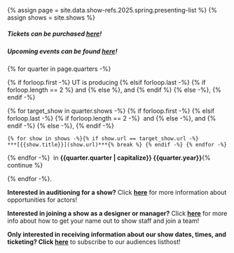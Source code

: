 {% assign page = site.data.show-refs.2025.spring.presenting-list %}
{% assign shows = site.shows %}

##### **Tickets can be purchased [here](https://uchicago-student-orgs.myshopify.com/collections/university-theatre-ut)!**

##### **Upcoming events can be found [here](/events)!**

{% for quarter in page.quarters -%}

  {% if forloop.first -%} UT is producing
  {% elsif forloop.last -%} 
    {% if forloop.length == 2 %}&nbsp;and {% else %}, and {% endif %}
  {% else -%}, 
  {% endif -%}

  {% for target_show in quarter.shows -%}
    {% if forloop.first -%}
    {% elsif forloop.last -%}
      {% if forloop.length == 2 -%} &nbsp;and
      {% else -%}, and 
      {% endif -%}
    {% else -%}, 
    {% endif -%}
    
    {% for show in shows -%}{% if show.url == target_show.url -%}
    ***[{{show.title}}](show.url)***{% break %} {% endif -%} {% endfor -%}
  
  {% endfor -%} 
  &nbsp;in **{{quarter.quarter | capitalize}} {{quarter.year}}**{% continue %} <!-- continue for whitespace/clarity -->
  
{% endfor -%}.


**Interested in auditioning for a show?** Click **[here](/get-involved/actors)** for more information about opportunities for actors!

**Interested in joining a show as a designer or manager?** Click **[here](get-involved/designers-managers)** for more info about how to get your name out to show staff and join a team!

**Only interested in receiving information about our show dates, times, and ticketing? Click [here](https://lists.uchicago.edu/web/info/ut-audiences)** to subscribe to our audiences listhost!

